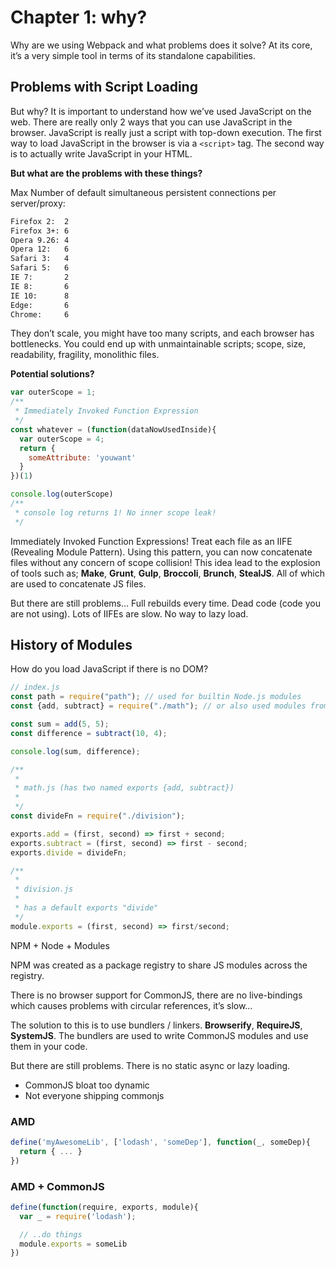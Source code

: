 # Chapter 1: why?

Why are we using Webpack and what problems does it solve? At its core, it’s a very simple tool in terms of its standalone capabilities.

## Problems with Script Loading

But why? It is important to understand how we’ve used JavaScript on the web. There are really only 2 ways that you can use JavaScript in the browser. JavaScript is really just a script with top-down execution. The first way to load JavaScript in the browser is via a ```<script>``` tag. The second way is to actually write JavaScript in your HTML.

**But what are the problems with these things?**

Max Number of default simultaneous persistent connections per server/proxy:

```txt
Firefox 2:  2
Firefox 3+: 6
Opera 9.26: 4
Opera 12:   6
Safari 3:   4
Safari 5:   6
IE 7:       2
IE 8:       6
IE 10:      8
Edge:       6
Chrome:     6
```

They don’t scale, you might have too many scripts, and each browser has bottlenecks. You could end up with unmaintainable scripts; scope, size, readability, fragility, monolithic files.

**Potential solutions?**

```js
var outerScope = 1;
/**
 * Immediately Invoked Function Expression
 */
const whatever = (function(dataNowUsedInside){
  var outerScope = 4;
  return {
    someAttribute: 'youwant'
  }
})(1)

console.log(outerScope)
/**
 * console log returns 1! No inner scope leak!
 */
```

Immediately Invoked Function Expressions! Treat each file as an IIFE (Revealing Module Pattern). Using this pattern, you can now concatenate files without any concern of scope collision! This idea lead to the explosion of tools such as; **Make**, **Grunt**, **Gulp**, **Broccoli**, **Brunch**, **StealJS**. All of which are used to concatenate JS files.

But there are still problems… Full rebuilds every time. Dead code (code you are not using). Lots of IIFEs are slow. No way to lazy load.

## History of Modules

How do you load JavaScript if there is no DOM?

```js
// index.js
const path = require("path"); // used for builtin Node.js modules
const {add, subtract} = require("./math"); // or also used modules from another file

const sum = add(5, 5);
const difference = subtract(10, 4);

console.log(sum, difference);

/**
 * 
 * math.js (has two named exports {add, subtract})
 * 
 */
const divideFn = require("./division");

exports.add = (first, second) => first + second;
exports.subtract = (first, second) => first - second;
exports.divide = divideFn;

/**
 * 
 * division.js
 * 
 * has a default exports "divide"
 */
module.exports = (first, second) => first/second;
```

NPM + Node + Modules

NPM was created as a package registry to share JS modules across the registry.

There is no browser support for CommonJS, there are no live-bindings which causes problems with circular references, it’s slow…

The solution to this is to use bundlers / linkers. **Browserify**, **RequireJS**, **SystemJS**. The bundlers are used to write CommonJS modules and use them in your code.

But there are still problems. There is no static async or lazy loading.

- CommonJS bloat too dynamic
- Not everyone shipping commonjs

### AMD

```js
define('myAwesomeLib', ['lodash', 'someDep'], function(_, someDep){
  return { ... }
})
```

### AMD + CommonJS

```js
define(function(require, exports, module){
  var _ = require('lodash');

  // ..do things
  module.exports = someLib
})
```
